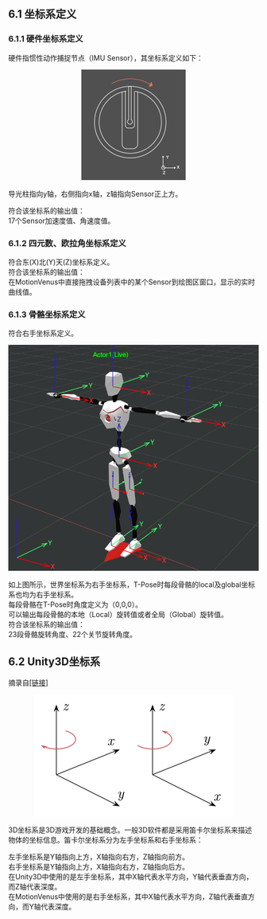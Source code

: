 ## 6.1 坐标系定义
### 6.1.1 硬件坐标系定义
硬件指惯性动作捕捉节点（IMU Sensor），其坐标系定义如下：

<div align=center>
<img src="https://raw.githubusercontent.com/FOHEART/MotionVenusHelp/v1.4.0/software/sensorcoord.png"/>
</div>

导光柱指向y轴，右侧指向x轴，z轴指向Sensor正上方。<br>

符合该坐标系的输出值：<br>
17个Sensor加速度值、角速度值。
### 6.1.2 四元数、欧拉角坐标系定义
符合东(X)北(Y)天(Z)坐标系定义。<br>
符合该坐标系的输出值：<br>
在MotionVenus中直接拖拽设备列表中的某个Sensor到绘图区窗口，显示的实时曲线值。
### 6.1.3 骨骼坐标系定义
符合右手坐标系定义。<br>
<div align=center>
<img src="https://raw.githubusercontent.com/FOHEART/MotionVenusHelp/v1.4.0/software/skeletoncoord.png"/>
</div>

如上图所示，世界坐标系为右手坐标系，T-Pose时每段骨骼的local及global坐标系也均为右手坐标系。<br>
每段骨骼在T-Pose时角度定义为（0,0,0）。<br>
可以输出每段骨骼的本地（Local）旋转值或者全局（Global）旋转值。<br>
符合该坐标系的输出值：<br>
23段骨骼旋转角度、22个关节旋转角度。
## 6.2 Unity3D坐标系
摘录自[[链接]](https://blog.csdn.net/biezhihua/article/details/77489399)<br>

<div align=center>
<img src="https://raw.githubusercontent.com/FOHEART/MotionVenusHelp/v1.4.0/software/Cartesian_coordinate_system_handedness.png"/>
</div>

3D坐标系是3D游戏开发的基础概念。一般3D软件都是采用笛卡尔坐标系来描述物体的坐标信息。笛卡尔坐标系分为左手坐标系和右手坐标系：<br>

左手坐标系是Y轴指向上方，X轴指向右方，Z轴指向前方。<br>
右手坐标系是Y轴指向上方，X轴指向右方，Z轴指向后方。<br>
在Unity3D中使用的是左手坐标系，其中X轴代表水平方向，Y轴代表垂直方向，而Z轴代表深度。<br>
在MotionVenus中使用的是右手坐标系，其中X轴代表水平方向，Z轴代表垂直方向，而Y轴代表深度。<br>
